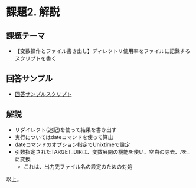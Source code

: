 # 課題2. 解説

## 課題テーマ

- 【変数操作とファイル書き出し】ディレクトリ使用率をファイルに記録するスクリプトを書く

## 回答サンプル

- [回答サンプルスクリプト](./answer-2.sh)

## 解説

- リダイレクト(追記)を使って結果を書き出す
- 実行についてはdateコマンドを使って算出
- dateコマンドのオプション指定でUnixtimeで設定
- 引数指定されたTARGET_DIRは、変数展開の機能を使い、空白の除去、/を_に変換
    - これは、出力先ファイル名の設定のための対処

以上。
